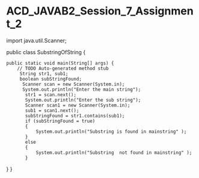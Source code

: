 # ACD_JAVAB2_Session_7_Assignment_2

import java.util.Scanner;

public class SubstringOfString {

	public static void main(String[] args) {
		// TODO Auto-generated method stub
		 String str1, sub1;
		 boolean subStringFound;
	      Scanner scan = new Scanner(System.in);
	      System.out.println("Enter the main string");
	       str1 = scan.next();
	       System.out.println("Enter the sub string");
	       Scanner scan1 = new Scanner(System.in);
	       sub1 = scan1.next();
	       subStringFound = str1.contains(sub1);
	       if (subStringFound = true)
	       {
	    	   System.out.println("Substring is found in mainstring" );
	       }
	       else
	       {
	    	   System.out.println("Substring  not found in mainstring" );
	       }   
	 	      
}
}
